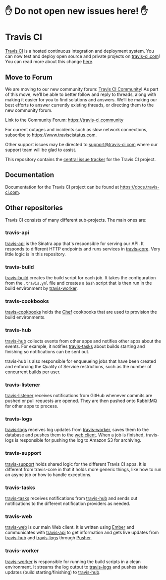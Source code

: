 # ✋ Do not open new issues here! ✋

# Travis CI

[Travis CI](https://travis-ci.com) is a hosted continuous integration and
deployment system. You can now test and deploy open source and private projects
on [travis-ci.com](https://travis-ci.com)! You can read more about this change 
[here](https://blog.travis-ci.com/2018-05-02-open-source-projects-on-travis-ci-com-with-github-apps).

## Move to Forum

We are moving to our new community forum: [Travis CI Community](https://travis-ci.community)! As part of this move, we’ll be able to better follow and reply to threads, along with making it easier for you to find solutions and answers.  We’ll be making our best efforts to answer currently existing threads, or directing them to the new community forum.

Link to the Community Forum: https://travis-ci.community

For current outages and incidents such as slow network connections, subscribe to https://www.traviscistatus.com.

Other support issues may be directed to support@travis-ci.com where our support team will be glad to assist.

This repository contains the [central issue
tracker](https://github.com/travis-ci/travis-ci/issues) for the Travis CI
project.

## Documentation

Documentation for the Travis CI project can be found at
<https://docs.travis-ci.com>.

## Other repositories

Travis CI consists of many different sub-projects. The main ones are:

### travis-api

[travis-api](https://github.com/travis-ci/travis-api) is the Sinatra app that's
responsible for serving our API. It responds to different HTTP endpoints and
runs services in [travis-core](#travis-core). Very little logic is in this
repository.

### travis-build

[travis-build](https://github.com/travis-ci/travis-build) creates the build
script for each job. It takes the configuration from the `.travis.yml` file and
creates a `bash` script that is then run in the build environment by
[travis-worker](#travis-worker).

### travis-cookbooks

[travis-cookbooks](https://github.com/travis-ci/travis-cookbooks) holds the
[Chef](https://docs.chef.io/index.html) cookbooks that are used to provision the build environments.

### travis-hub

[travis-hub](https://github.com/travis-ci/travis-hub) collects events from
other apps and notifies other apps about the events. For example, it notifies
[travis-tasks](#travis-tasks) about builds starting and finishing so
notifications can be sent out.

travis-hub is also responsible for enqueueing jobs that have been created and
enforcing the Quality of Service restrictions, such as the number of concurrent
builds per user.

### travis-listener

[travis-listener](https://github.com/travis-ci/travis-listener) receives
notifications from GitHub whenever commits are pushed or pull requests are
opened. They are then pushed onto RabbitMQ for other apps to process.

### travis-logs

[travis-logs](https://github.com/travis-ci/travis-logs) receives log updates
from [travis-worker](#travis-worker), saves them to the database and pushes
them to the [web client](#travis-web). When a job is finished, travis-logs is
responsible for pushing the log to Amazon S3 for archiving.

### travis-support

[travis-support](https://github.com/travis-ci/travis-support) holds shared
logic for the different Travis CI apps. It is different from travis-core in
that it holds more generic things, like how to run an async job or how to
handle exceptions.

### travis-tasks

[travis-tasks](https://github.com/travis-ci/travis-tasks) receives
notifications from [travis-hub](#travis-hub) and sends out notifications to the
different notification providers as needed.

### travis-web

[travis-web](https://github.com/travis-ci/travis-web) is our main Web client.
It is written using [Ember](http://emberjs.com) and communicates with
[travis-api](#travis-api) to get information and gets live updates from
[travis-hub](#travis-hub) and [travis-logs](#travis-logs) through
[Pusher](https://pusher.com/).

### travis-worker

[travis-worker](https://github.com/travis-ci/worker) is responsible for
running the build scripts in a clean environment. It streams the log output to
[travis-logs](#travis-logs) and pushes state updates (build starting/finishing)
to [travis-hub](#travis-hub).
